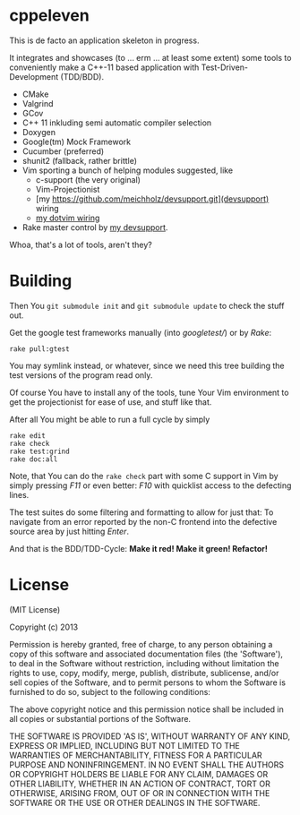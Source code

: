 # cppeleven

This is de facto an application skeleton in progress.

It integrates and showcases (to ... erm ... at least some extent) some tools to conveniently make a C++-11 based application with Test-Driven-Development (TDD/BDD).

- CMake
- Valgrind
- GCov
- C++ 11 inkluding semi automatic compiler selection
- Doxygen
- Google(tm) Mock Framework
- Cucumber (preferred)
- shunit2 (fallback, rather brittle)
- Vim sporting a bunch of helping modules suggested, like
  - c-support (the very original)
  - Vim-Projectionist
  - [my https://github.com/meichholz/devsupport.git](devsupport) wiring
  - [my dotvim wiring](https://github.com/meichholz/dotvim.git)
- Rake master control by [my devsupport](https://github.com/meichholz/devsupport.git).

Whoa, that's a lot of tools, aren't they?

# Building

Then You `git submodule init` and `git submodule update` to check the stuff out.

Get the google test frameworks manually (into *googletest/*) or by *Rake*:

    rake pull:gtest

You may symlink instead, or whatever, since we need this tree building the test
versions of the program read only.

Of course You have to install any of the tools, tune Your Vim environment to get the
projectionist for ease of use, and stuff like that.

After all You might be able to run a full cycle by simply

    rake edit
    rake check
    rake test:grind
    rake doc:all

Note, that You can do the `rake check` part with some C support in Vim by
simply pressing *F11* or even better: *F10* with quicklist access to the
defecting lines.

The test suites do some filtering and formatting to allow for just that: To
navigate from an error reported by the non-C frontend into the defective source
area by just hitting *Enter*.

And that is the BDD/TDD-Cycle: **Make it red! Make it green! Refactor!**

# License

(MIT License)

Copyright (c) 2013

Permission is hereby granted, free of charge, to any person obtaining
a copy of this software and associated documentation files (the
'Software'), to deal in the Software without restriction, including
without limitation the rights to use, copy, modify, merge, publish,
distribute, sublicense, and/or sell copies of the Software, and to
permit persons to whom the Software is furnished to do so, subject to
the following conditions:

The above copyright notice and this permission notice shall be
included in all copies or substantial portions of the Software.

THE SOFTWARE IS PROVIDED 'AS IS', WITHOUT WARRANTY OF ANY KIND,
EXPRESS OR IMPLIED, INCLUDING BUT NOT LIMITED TO THE WARRANTIES OF
MERCHANTABILITY, FITNESS FOR A PARTICULAR PURPOSE AND NONINFRINGEMENT.
IN NO EVENT SHALL THE AUTHORS OR COPYRIGHT HOLDERS BE LIABLE FOR ANY
CLAIM, DAMAGES OR OTHER LIABILITY, WHETHER IN AN ACTION OF CONTRACT,
TORT OR OTHERWISE, ARISING FROM, OUT OF OR IN CONNECTION WITH THE
SOFTWARE OR THE USE OR OTHER DEALINGS IN THE SOFTWARE.


